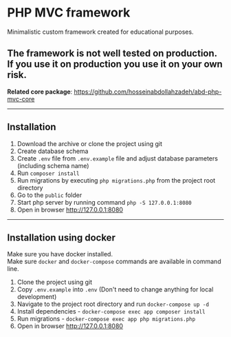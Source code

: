 # PHP MVC framework
Minimalistic custom framework created for educational purposes.



## The framework is not well tested on production. If you use it on production you use it on your own risk.
**Related core package**: https://github.com/hosseinabdollahzadeh/abd-php-mvc-core

----
## Installation

1. Download the archive or clone the project using git
2. Create database schema
3. Create `.env` file from `.env.example` file and adjust database parameters (including schema name)
4. Run `composer install`
5. Run migrations by executing `php migrations.php` from the project root directory
6. Go to the `public` folder 
7. Start php server by running command `php -S 127.0.0.1:8080` 
8. Open in browser http://127.0.0.1:8080

------
## Installation using docker
Make sure you have docker installed. <br>
Make sure `docker` and `docker-compose` commands are available in command line.

1. Clone the project using git
2. Copy `.env.example` into `.env` (Don't need to change anything for local development)
3. Navigate to the project root directory and run `docker-compose up -d`
4. Install dependencies - `docker-compose exec app composer install`
5. Run migrations - `docker-compose exec app php migrations.php`
6. Open in browser http://127.0.0.1:8080

